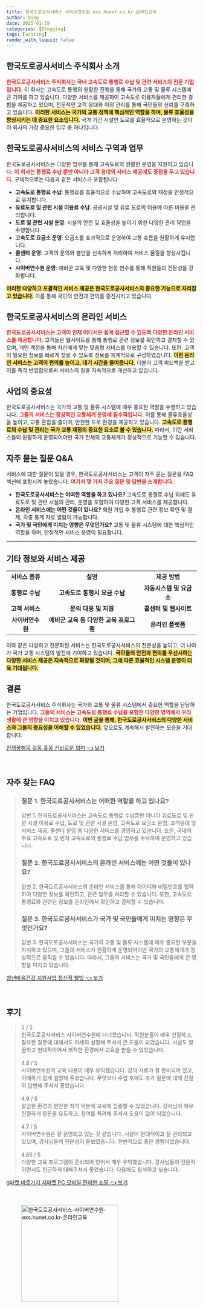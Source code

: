 ```yaml
---
title: 한국도로공사서비스 사이버연수원 exs.hunet.co.kr 온라인교육
author: bing
date: 2025-01-29
categories: [Blogging]
tags: [writing]
render_with_liquid: false
---
```



<h2 id='한국도로공사서비스_소개'>한국도로공사서비스 주식회사 소개</h2>

<p><b><span style="color: #ee2323;">한국도로공사서비스 주식회사는 국내 고속도로 통행료 수납 및 관련 서비스의 전문 기업입니다.</span></b> 이 회사는 고속도로 통행의 원활한 진행을 통해 국가의 교통 및 물류 시스템에 큰 기여를 하고 있습니다. 다양한 서비스를 제공하여 고속도로 이용자들에게 편리한 경험을 제공하고 있으며, 전문적인 고객 응대와 이의 관리를 통해 국민들의 신뢰를 구축하고 있습니다. <b><span style="background-color: #ffe066;">이러한 서비스는 국가의 교통 정책에 핵심적인 역할을 하며, 물류 효율성을 향상시키는 데 중요한 요소입니다.</span></b> 국가 기간 시설인 도로를 효율적으로 운영하는 것이 이 회사의 가장 중요한 임무 중 하나입니다.</p>

<h2 id='한국도로공사서비스_업무'>한국도로공사서비스의 서비스 구역과 업무</h2>

<p>한국도로공사서비스는 다양한 업무를 통해 고속도로의 원활한 운영을 지원하고 있습니다. <b><span style="color: #ee2323;">이 회사는 통행료 수납 뿐만 아니라 고객 응대와 서비스 제공에도 중점을 두고 있습니다.</span></b> 구체적으로는 다음과 같은 서비스가 포함됩니다:</p>

<ul>
    <li><b>고속도로 통행료 수납</b>: 통행료를 효율적으로 수납하여 고속도로의 재정을 안정적으로 유지합니다.</li>
    <li><b>유료도로 및 관련 시설 이용료 수납</b>: 공공시설 및 유료 도로의 이용에 따른 비용을 관리합니다.</li>
    <li><b>도로 및 관련 시설 운영</b>: 시설의 안전 및 효율성을 높이기 위한 다양한 관리 작업을 수행합니다.</li>
    <li><b>고속도로 요금소 운영</b>: 요금소를 효과적으로 운영하여 교통 흐름을 원활하게 유지합니다.</li>
    <li><b>콜센터 운영</b>: 고객의 문의와 불만을 신속하게 처리하여 서비스 품질을 향상시킵니다.</li>
    <li><b>사이버연수원 운영</b>: 예비군 교육 및 다양한 현장 연수를 통해 직원들의 전문성을 강화합니다.</li>
</ul>

<p><b><span style="background-color: #ffe066;">이러한 다양하고 포괄적인 서비스 제공은 한국도로공사서비스의 중요한 기능으로 자리잡고 있습니다.</span></b> 이를 통해 국민의 안전과 편의를 증진시키고 있습니다.</p>

<h2 id='한국도로공사서비스_온라인서비스'>한국도로공사서비스의 온라인 서비스</h2>

<p><b><span style="color: #ee2323;">한국도로공사서비스는 고객이 언제 어디서든 쉽게 접근할 수 있도록 다양한 온라인 서비스를 제공합니다.</span></b> 고객들은 웹사이트를 통해 통행료 관련 정보를 확인하고 결제할 수 있으며, 개인 계정을 통해 자신에게 맞는 맞춤형 서비스를 이용할 수 있습니다. 또한, 고객이 필요한 정보를 빠르게 찾을 수 있도록 정보를 체계적으로 구성하였습니다. <b><span style="background-color: #ffe066;">이런 온라인 서비스는 고객의 편의를 높이고, 대기 시간을 줄여줍니다.</span></b> 더불어 고객 피드백을 받고 이를 즉각 반영함으로써 서비스의 질을 지속적으로 개선하고 있습니다.</p>

<h2 id='중요성'>사업의 중요성</h2>

<p>한국도로공사서비스는 국가의 교통 및 물류 시스템에 매우 중요한 역할을 수행하고 있습니다. <b><span style="color: #ee2323;">그들의 서비스는 정상적인 교통체계 운영에 필수적입니다.</span></b> 이를 통해 물류효율성을 높이고, 교통 혼잡을 줄이며, 안전한 도로 환경을 제공하고 있습니다. <b><span style="background-color: #ffe066;">고속도로 통행료의 수납 및 관리는 국가 교통 재정의 중요한 요소로 볼 수 있습니다.</span></b> 따라서, 이런 서비스들이 원활하게 운영되어야만 국가 전체의 교통체계가 정상적으로 기능할 수 있습니다.</p>

<h2 id='FAQ'>자주 묻는 질문 Q&A</h2>

<p>서비스에 대한 질문이 있을 경우, 한국도로공사서비스는 고객이 자주 묻는 질문을 FAQ 섹션에 포함시켜 놓았습니다. <b><span style="color: #ee2323;">여기서 몇 가지 주요 질문 및 답변을 소개합니다.</span></b></p>

<ul>
    <li><b>한국도로공사서비스는 어떠한 역할을 하고 있나요?</b> 고속도로 통행료 수납 외에도 유료도로 및 관련 시설의 관리, 운영을 포함하여 다양한 고객 서비스를 제공합니다.</li>
    <li><b>온라인 서비스에는 어떤 것들이 있나요?</b> 회원 가입 후 통행료 관련 정보 확인 및 결제, 각종 통계 자료 열람이 가능합니다.</li>
    <li><b>국가 및 국민에게 미치는 영향은 무엇인가요?</b> 교통 및 물류 시스템에 대한 핵심적인 역할을 하며, 안정적인 서비스 운영이 필요합니다.</li>
</ul>

<hr />

<h2 id='한국도로공사서비스_기타정보'>기타 정보와 서비스 제공</h2>

<table>
    <tr>
        <td style="text-align: center; height: 17px;"><b>서비스 종류</b></td>
        <td style="text-align: center; height: 17px;"><b>설명</b></td>
        <td style="text-align: center; height: 17px;"><b>제공 방법</b></td>
    </tr>
    <tr>
        <td style="text-align: center; height: 17px;"><b>통행료 수납</b></td>
        <td style="text-align: center; height: 17px;"><b>고속도로 통행시 요금 수납</b></td>
        <td style="text-align: center; height: 17px;"><b>자동시스템 및 요금소</b></td>
    </tr>
    <tr>
        <td style="text-align: center; height: 17px;"><b>고객 서비스</b></td>
        <td style="text-align: center; height: 17px;"><b>문의 대응 및 지원</b></td>
        <td style="text-align: center; height: 17px;"><b>콜센터 및 웹사이트</b></td>
    </tr>
    <tr>
        <td style="text-align: center; height: 17px;"><b>사이버연수원</b></td>
        <td style="text-align: center; height: 17px;"><b>예비군 교육 등 다양한 교육 프로그램</b></td>
        <td style="text-align: center; height: 17px;"><b>온라인 플랫폼</b></td>
    </tr>
</table>

<p>이와 같은 다양하고 전문화된 서비스는 한국도로공사서비스의 전문성을 높이고, 더 나아가 국가 교통 시스템의 발전에 기여하고 있습니다. <b><span style="background-color: #ffe066;">국민들의 안전과 편의를 우선시하는 다양한 서비스 제공은 지속적으로 확장될 것이며, 그에 따른 효율적인 시스템 운영이 더욱 기대됩니다.</span></b></p>

<h2 id='결론'>결론</h2>

<p>한국도로공사서비스 주식회사는 국가의 교통 및 물류 시스템에서 중요한 역할을 담당하는 기업입니다. <b><span style="color: #ee2323;">그들의 서비스는 고속도로 통행료 수납을 포함한 다양한 영역에서 우리 생활에 큰 영향을 미치고 있습니다.</span></b> <b><span style="background-color: #ffe066;">이번 글을 통해, 한국도로공사서비스의 다양한 서비스와 그들의 중요성을 이해할 수 있었습니다.</span></b> 앞으로도 계속해서 발전하는 모습을 기대합니다.</p>


<p><a class="click-button" title="전쟁꿈해몽 길몽 흉몽 신비로운 의미" href="https://afficreate.github.io/posts/%EC%A0%84%EC%9F%81%EA%BF%88%ED%95%B4%EB%AA%BD-%EA%B8%B8%EB%AA%BD-%ED%9D%89%EB%AA%BD-%EC%8B%A0%EB%B9%84%EB%A1%9C%EC%9A%B4-%EC%9D%98%EB%AF%B8/" rel="dofollow">전쟁꿈해몽 길몽 흉몽 신비로운 의미 👈 보기</a></p><br>
<h2 id='자주_찾는_FAQ'>자주 찾는 FAQ</h2>
<div itemscope="" itemtype="https://schema.org/FAQPage"> 
<blockquote> 
<div itemscope="" itemprop="mainEntity" itemtype="https://schema.org/Question"> 
<h3 itemprop="name">질문 1. 한국도로공사서비스는 어떠한 역할을 하고 있나요?</h3> 
<div itemscope="" itemprop="acceptedAnswer" itemtype="https://schema.org/Answer"> 
<span itemprop="text"> 
<p>답변 1. 한국도로공사서비스는 고속도로 통행료 수납뿐만 아니라 유료도로 및 관련 시설 이용료 수납, 도로 및 관련 시설 운영, 고속도로 요금소 운영, 고객응대 및 서비스 제공, 콜센터 운영 등 다양한 서비스를 경영하고 있습니다. 또한, 국내의 주요 고속도로 및 민자 고속도로의 통행료 수납 업무를 수탁하여 운영하고 있습니다.</p> 
</span> 
</div> 
</div> 
<div itemscope="" itemprop="mainEntity" itemtype="https://schema.org/Question"> 
<h3 itemprop="name">질문 2. 한국도로공사서비스의 온라인 서비스에는 어떤 것들이 있나요?</h3> 
<div itemscope="" itemprop="acceptedAnswer" itemtype="https://schema.org/Answer"> 
<span itemprop="text"> 
<p>답변 2. 한국도로공사서비스의 온라인 서비스를 통해 아이디와 비밀번호를 입력하여 다양한 정보를 확인하고, 관련 업무를 처리할 수 있습니다. 또한, 고속도로 통행료와 관련된 정보를 온라인에서 확인하고 결제할 수 있습니다.</p> 
</span> 
</div> 
</div> 
<div itemscope="" itemprop="mainEntity" itemtype="https://schema.org/Question"> 
<h3 itemprop="name">질문 3. 한국도로공사서비스가 국가 및 국민들에게 미치는 영향은 무엇인가요?</h3> 
<div itemscope="" itemprop="acceptedAnswer" itemtype="https://schema.org/Answer"> 
<span itemprop="text"> 
<p>답변 3. 한국도로공사서비스는 국가의 교통 및 물류 시스템에 매우 중요한 부분을 차지하고 있으며, 그들의 서비스가 원활하게 운영되어야만 국가의 교통체계가 정상적으로 움직일 수 있습니다. 따라서, 그들의 서비스는 국가 및 국민들에게 큰 영향을 미치고 있습니다.</p> 
</span> 
</div> 
</div> 
</blockquote> 
</div>
<p><a class="click-button" title="청년마음건강 지원사업 정신적 웰빙" href="https://afficreate.github.io/posts/%EC%B2%AD%EB%85%84%EB%A7%88%EC%9D%8C%EA%B1%B4%EA%B0%95-%EC%A7%80%EC%9B%90%EC%82%AC%EC%97%85-%EC%A0%95%EC%8B%A0%EC%A0%81-%EC%9B%B0%EB%B9%99/" rel="dofollow">청년마음건강 지원사업 정신적 웰빙 👈 보기</a></p><br>
<h2 id='후기'>후기</h2>
<div itemscope itemtype="https://schema.org/Product">
  <blockquote>
  <div itemprop="review" itemscope itemtype="https://schema.org/Review">
      <div itemprop="reviewRating" itemscope itemtype="https://schema.org/Rating"> <span itemprop="ratingValue">5</span> / <span itemprop="bestRating">5</span> </div>
      <span itemprop="reviewBody">한국도로공사서비스 사이버연수원에 다녀왔습니다. 직원분들이 매우 친절하고, 필요한 질문에 대해서도 자세히 설명해 주셔서 큰 도움이 되었습니다. 시설도 깔끔하고 현대적이어서 쾌적한 환경에서 교육을 받을 수 있었습니다.</span>
  </div>
  <br>
  <div itemprop="review" itemscope itemtype="https://schema.org/Review">
      <div itemprop="reviewRating" itemscope itemtype="https://schema.org/Rating"> <span itemprop="ratingValue">4.8</span> / <span itemprop="bestRating">5</span> </div>
      <span itemprop="reviewBody">사이버연수원의 교육 내용이 매우 유익했습니다. 강의 자료가 잘 준비되어 있고, 이해하기 쉽게 설명해 주셨습니다. 무엇보다 수업 후에도 추가 질문에 대해 친절히 답변해 주셔서 좋았습니다.</span>
  </div>
  <br>
  <div itemprop="review" itemscope itemtype="https://schema.org/Review">
      <div itemprop="reviewRating" itemscope itemtype="https://schema.org/Rating"> <span itemprop="ratingValue">4.9</span> / <span itemprop="bestRating">5</span> </div>
      <span itemprop="reviewBody">깔끔한 환경과 편안한 좌석 덕분에 교육에 집중할 수 있었습니다. 강사님이 매우 친절하게 질문을 유도하고, 참여를 독려해 주셔서 도움이 많이 되었습니다.</span>
  </div>
  <br>
  <div itemprop="review" itemscope itemtype="https://schema.org/Review">
      <div itemprop="reviewRating" itemscope itemtype="https://schema.org/Rating"> <span itemprop="ratingValue">4.7</span> / <span itemprop="bestRating">5</span> </div>
      <span itemprop="reviewBody">사이버연수원은 잘 운영되고 있는 것 같습니다. 시설이 현대적이고 잘 관리되고 있으며, 강사님들의 전문성이 돋보였습니다. 전반적으로 좋은 경험이었습니다.</span>
  </div>
  <br>
  <div itemprop="review" itemscope itemtype="https://schema.org/Review">
      <div itemprop="reviewRating" itemscope itemtype="https://schema.org/Rating"> <span itemprop="ratingValue">4.85</span> / <span itemprop="bestRating">5</span> </div>
      <span itemprop="reviewBody">다양한 교육 프로그램이 준비되어 있어서 매우 유익했습니다. 강사님들이 전문적이면서도 친근하게 대해주셔서 좋았습니다. 다음에도 참석하고 싶습니다.</span>
  </div>
  </blockquote>
</div>
<p><a class="click-button" title="g마켓 바로가기 지마켓 PC 모바일 편리한 쇼핑" href="https://afficreate.github.io/posts/g%EB%A7%88%EC%BC%93-%EB%B0%94%EB%A1%9C%EA%B0%80%EA%B8%B0-%EC%A7%80%EB%A7%88%EC%BC%93-PC-%EB%AA%A8%EB%B0%94%EC%9D%BC-%ED%8E%B8%EB%A6%AC%ED%95%9C-%EC%87%BC%ED%95%91/" rel="dofollow">g마켓 바로가기 지마켓 PC 모바일 편리한 쇼핑 👈 보기</a></p><br>
<figure class="image"><img src="https://afficreate.github.io/assets/img/thumbnail/한국도로공사서비스-사이버연수원-exs.hunet.co.kr-온라인교육.webp" alt="한국도로공사서비스-사이버연수원-exs.hunet.co.kr-온라인교육" width="256" height="256"></figure>